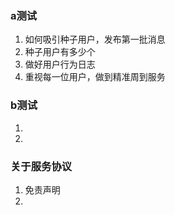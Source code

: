 ### a测试
1. 如何吸引种子用户，发布第一批消息
1. 种子用户有多少个
1. 做好用户行为日志
1. 重视每一位用户，做到精准周到服务

### b测试
1. 
1. 

### 关于服务协议
1. 免责声明
1. 